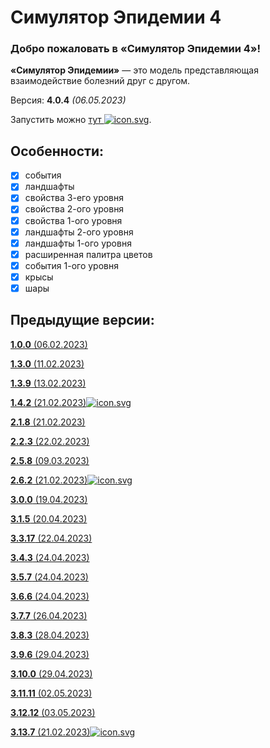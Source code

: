 # Симулятор Эпидемии 4
### **Добро пожаловать в «Симулятор Эпидемии 4»!**
**«Симулятор Эпидемии»** — это модель представляющая взаимодействие болезний друг с другом.

Версия: **4.0.4** *(06.05.2023)*

Запустить можно [тут ![](https://megospc.github.io/epidemic_simulator/assets/icon.svg "icon.svg")](https://megospc.github.io/epidemic_simulator_3 "GitHub Pages").

## Особенности:
- [x] события
- [x] ландшафты
- [x] свойства 3-его уровня
- [x] свойства 2-ого уровня
- [x] свойства 1-ого уровня
- [x] ландшафты 2-ого уровня
- [x] ландшафты 1-ого уровня
- [x] расширенная палитра цветов
- [x] события 1-ого уровня
- [x] крысы
- [x] шары

## Предыдущие версии:
<u>**1.0.0** (06.02.2023)</u>

<u>**1.3.0** (11.02.2023)</u>

<u>**1.3.9** (13.02.2023)</u>

[**1.4.2** (21.02.2023)](https://github.com/Megospc/epidemic_simulator "GitHub")[![](https://megospc.github.io/epidemic_simulator/assets/icon.svg "icon.svg")](https://megospc.github.io/epidemic_simulator "GitHub Pages")

<u>**2.1.8** (21.02.2023)</u>

<u>**2.2.3** (22.02.2023)</u>

<u>**2.5.8** (09.03.2023)</u>

[**2.6.2** (21.02.2023)](https://github.com/Megospc/epidemic_simulator_2 "GitHub")[![](https://megospc.github.io/epidemic_simulator/assets/icon.svg "icon.svg")](https://megospc.github.io/epidemic_simulator_2 "GitHub Pages")

<u>**3.0.0** (19.04.2023)</u>

<u>**3.1.5** (20.04.2023)</u>

<u>**3.3.17** (22.04.2023)</u>

<u>**3.4.3** (24.04.2023)</u>

<u>**3.5.7** (24.04.2023)</u>

<u>**3.6.6** (24.04.2023)</u>

<u>**3.7.7** (26.04.2023)</u>

<u>**3.8.3** (28.04.2023)</u>

<u>**3.9.6** (29.04.2023)</u>

<u>**3.10.0** (29.04.2023)</u>

<u>**3.11.11** (02.05.2023)</u>

<u>**3.12.12** (03.05.2023)</u>

[**3.13.7** (21.02.2023)](https://github.com/Megospc/epidemic_simulator_3 "GitHub")[![](https://megospc.github.io/epidemic_simulator/assets/icon.svg "icon.svg")](https://megospc.github.io/epidemic_simulator_3 "GitHub Pages")